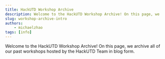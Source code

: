 ```yaml
---
title: HackUTD Workshop Archive
description: Welcome to the HackUTD Workshop Archive! On this page, we archive all of our past workshops hosted by the HackUTD Team in blog form.
slug: workshop-archive-intro
authors:
    - michaelzhao
tags: [info]
---
```


Welcome to the HackUTD Workshop Archive! On this page, we archive all of our past workshops hosted by the HackUTD Team in blog form.
